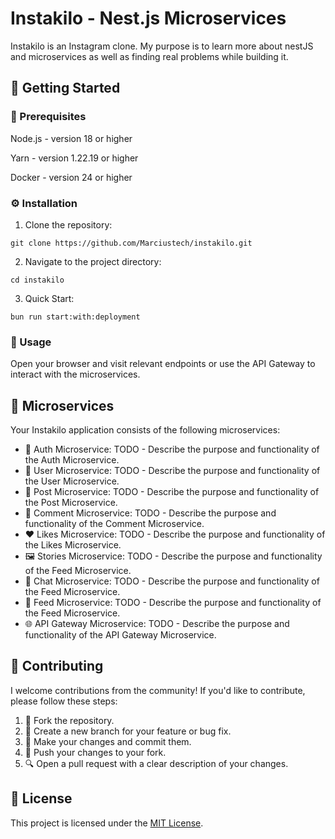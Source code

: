 <!DOCTYPE html>
<html>

<body>

  <h1>Instakilo - Nest.js Microservices</h1>

  <p>Instakilo is an Instagram clone. My purpose is to learn more about nestJS and microservices as well as finding real problems while building it.</p>

  <h2>🚀 Getting Started</h2>

  <h3>🔧 Prerequisites</h3>
  <p>Node.js - version 18 or higher</p>
  <p>Yarn - version 1.22.19 or higher</p>
  <p>Docker - version 24 or higher</p>

  <h3>⚙️ Installation</h3>
  <ol>
    <li>Clone the repository:</li>
  </ol>

  <pre><code>git clone https://github.com/Marciustech/instakilo.git</code></pre>

  <ol start="2">
    <li>Navigate to the project directory:</li>
  </ol>

  <pre><code>cd instakilo</code></pre>

  <ol start="3">
    <li>Quick Start:</li>
  </ol>
  
  <pre><code>bun run start:with:deployment</code></pre>
  
  <h3>🚀 Usage</h3>

  <p>Open your browser and visit relevant endpoints or use the API Gateway to interact with the microservices.</p>

  <h2>🔌 Microservices</h2>

  <p>Your Instakilo application consists of the following microservices:</p>

  <ul>
    <li>🔐 Auth Microservice: TODO - Describe the purpose and functionality of the Auth Microservice.</li>
    <li>👤 User Microservice: TODO - Describe the purpose and functionality of the User Microservice.</li>
    <li>📝 Post Microservice: TODO - Describe the purpose and functionality of the Post Microservice.</li>
    <li>💬 Comment Microservice: TODO - Describe the purpose and functionality of the Comment Microservice.</li>
    <li>❤️ Likes Microservice: TODO - Describe the purpose and functionality of the Likes Microservice.</li>
    <li>🖼️ Stories Microservice: TODO - Describe the purpose and functionality of the Feed Microservice.</li>
    <li>💬 Chat Microservice: TODO - Describe the purpose and functionality of the Feed Microservice.</li>
    <li>📰 Feed Microservice: TODO - Describe the purpose and functionality of the Feed Microservice.</li>
    <li>🌐 API Gateway Microservice: TODO - Describe the purpose and functionality of the API Gateway Microservice.</li>
  </ul>

  <h2>👥 Contributing</h2>

  <p>I welcome contributions from the community! If you'd like to contribute, please follow these steps:</p>

  <ol>
    <li>🍴 Fork the repository.</li>
    <li>🌿 Create a new branch for your feature or bug fix.</li>
    <li>🔧 Make your changes and commit them.</li>
    <li>🚀 Push your changes to your fork.</li>
    <li>🔍 Open a pull request with a clear description of your changes.</li>
  </ol>

  <h2>📄 License</h2>

  <p>This project is licensed under the <a href="LICENSE">MIT License</a>.</p>

</body>

</html>
